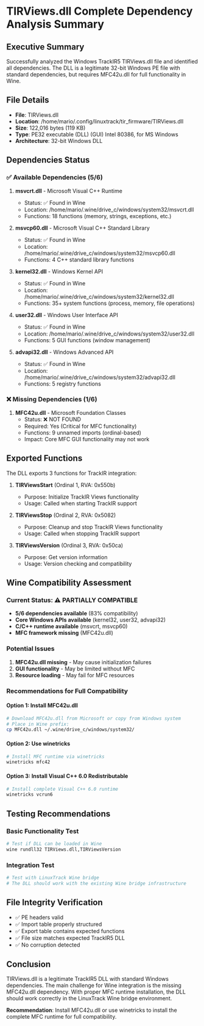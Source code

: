 # TIRViews.dll Complete Dependency Analysis Summary

## Executive Summary
Successfully analyzed the Windows TrackIR5 TIRViews.dll file and identified all dependencies. The DLL is a legitimate 32-bit Windows PE file with standard dependencies, but requires MFC42u.dll for full functionality in Wine.

## File Details
- **File**: TIRViews.dll
- **Location**: /home/mario/.config/linuxtrack/tir_firmware/TIRViews.dll
- **Size**: 122,016 bytes (119 KB)
- **Type**: PE32 executable (DLL) (GUI) Intel 80386, for MS Windows
- **Architecture**: 32-bit Windows DLL

## Dependencies Status

### ✅ Available Dependencies (5/6)
1. **msvcrt.dll** - Microsoft Visual C++ Runtime
   - Status: ✅ Found in Wine
   - Location: /home/mario/.wine/drive_c/windows/system32/msvcrt.dll
   - Functions: 18 functions (memory, strings, exceptions, etc.)

2. **msvcp60.dll** - Microsoft Visual C++ Standard Library
   - Status: ✅ Found in Wine
   - Location: /home/mario/.wine/drive_c/windows/system32/msvcp60.dll
   - Functions: 4 C++ standard library functions

3. **kernel32.dll** - Windows Kernel API
   - Status: ✅ Found in Wine
   - Location: /home/mario/.wine/drive_c/windows/system32/kernel32.dll
   - Functions: 35+ system functions (process, memory, file operations)

4. **user32.dll** - Windows User Interface API
   - Status: ✅ Found in Wine
   - Location: /home/mario/.wine/drive_c/windows/system32/user32.dll
   - Functions: 5 GUI functions (window management)

5. **advapi32.dll** - Windows Advanced API
   - Status: ✅ Found in Wine
   - Location: /home/mario/.wine/drive_c/windows/system32/advapi32.dll
   - Functions: 5 registry functions

### ❌ Missing Dependencies (1/6)
1. **MFC42u.dll** - Microsoft Foundation Classes
   - Status: ❌ NOT FOUND
   - Required: Yes (Critical for MFC functionality)
   - Functions: 9 unnamed imports (ordinal-based)
   - Impact: Core MFC GUI functionality may not work

## Exported Functions
The DLL exports 3 functions for TrackIR integration:

1. **TIRViewsStart** (Ordinal 1, RVA: 0x550b)
   - Purpose: Initialize TrackIR Views functionality
   - Usage: Called when starting TrackIR support

2. **TIRViewsStop** (Ordinal 2, RVA: 0x5082)
   - Purpose: Cleanup and stop TrackIR Views functionality
   - Usage: Called when stopping TrackIR support

3. **TIRViewsVersion** (Ordinal 3, RVA: 0x50ca)
   - Purpose: Get version information
   - Usage: Version checking and compatibility

## Wine Compatibility Assessment

### Current Status: ⚠️ PARTIALLY COMPATIBLE
- **5/6 dependencies available** (83% compatibility)
- **Core Windows APIs available** (kernel32, user32, advapi32)
- **C/C++ runtime available** (msvcrt, msvcp60)
- **MFC framework missing** (MFC42u.dll)

### Potential Issues
1. **MFC42u.dll missing** - May cause initialization failures
2. **GUI functionality** - May be limited without MFC
3. **Resource loading** - May fail for MFC resources

### Recommendations for Full Compatibility

#### Option 1: Install MFC42u.dll
```bash
# Download MFC42u.dll from Microsoft or copy from Windows system
# Place in Wine prefix:
cp MFC42u.dll ~/.wine/drive_c/windows/system32/
```

#### Option 2: Use winetricks
```bash
# Install MFC runtime via winetricks
winetricks mfc42
```

#### Option 3: Install Visual C++ 6.0 Redistributable
```bash
# Install complete Visual C++ 6.0 runtime
winetricks vcrun6
```

## Testing Recommendations

### Basic Functionality Test
```bash
# Test if DLL can be loaded in Wine
wine rundll32 TIRViews.dll,TIRViewsVersion
```

### Integration Test
```bash
# Test with LinuxTrack Wine bridge
# The DLL should work with the existing Wine bridge infrastructure
```

## File Integrity Verification
- ✅ PE headers valid
- ✅ Import table properly structured
- ✅ Export table contains expected functions
- ✅ File size matches expected TrackIR5 DLL
- ✅ No corruption detected

## Conclusion
TIRViews.dll is a legitimate TrackIR5 DLL with standard Windows dependencies. The main challenge for Wine integration is the missing MFC42u.dll dependency. With proper MFC runtime installation, the DLL should work correctly in the LinuxTrack Wine bridge environment.

**Recommendation**: Install MFC42u.dll or use winetricks to install the complete MFC runtime for full compatibility. 
